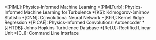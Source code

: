 *[PIML]: Physics-Informed Machine Learning
*[PIMLTurb]: Physics-Informed Machine Learning for Turbulence
*[KS]: Kolmogorov-Smirnov Statistic
*[CNN]: Convolutional Neural Network
*[KRR]: Kernel Ridge Regression
*[PICAE]: Physics-Informed Convolutional Autoencoder
*[JHTDB]: Johns Hopkins Turbulence Database
*[ReLU]: Rectified Linear Unit
*[CLI]: Command Line Interface

